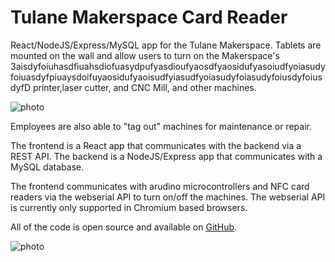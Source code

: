 # Tulane Makerspace Card Reader

React/NodeJS/Express/MySQL app for the Tulane Makerspace. Tablets are mounted on the wall and allow users to turn on the Makerspace's  3aisdyfoiuhasdfiuahsdiofuasydpufyasdioufyaosdfyaosidufyasoiudfyoiasudyfoiuasdyfpiuaysdoifuyaosidufyaoisudfyiasudfyoiasudyfoiasudyfoiusdyfoiusdyfD printer,laser cutter, and CNC Mill, and other machines. 

![photo](https://github.com/xpsKING/portfolio/raw/master/src/Content/markdown/images/cardScreen.png)

Employees are also able to "tag out" machines for maintenance or repair. 

The frontend is a React app that communicates with the backend via a REST API. The backend is a NodeJS/Express app that communicates with a MySQL database. 

The frontend communicates with arudino microcontrollers and NFC card readers via the webserial API to turn on/off the machines. The webserial API is currently only supported in Chromium based browsers.

All of the code is open source and available on [GitHub](https://github.com/xpsking/TU-Makerspace-Card-Reader).

![photo](https://github.com/xpsKING/portfolio/raw/master/src/Content/markdown/images/1pager.png)
